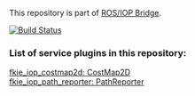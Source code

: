 This repository is part of [ROS/IOP Bridge](https://github.com/fkie/iop_core/blob/master/README.md).

[![Build Status](https://travis-ci.org/fkie/iop_sensing.svg?branch=master)](https://travis-ci.org/fkie/iop_sensing)


### List of service plugins in this repository:

[fkie_iop_costmap2d: CostMap2D](fkie_iop_costmap2d/README.md)  
[fkie_iop_path_reporter: PathReporter](fkie_iop_path_reporter/README.md)  




